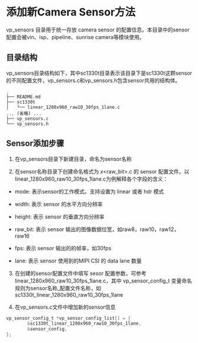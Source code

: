 # 添加新Camera Sensor方法

vp_sensors 目录用于统一存放 camera sensor 的配置信息。本目录中的sensor配置会被vin、isp、pipeline、sunrise camera等模块使用。

## 目录结构

vp_sensors目录结构如下，其中sc1330t目录表示该目录下是sc1330t这颗sensor的不同配置文件，vp_sensors.c和vp_sensors.h包含sensor共用的结构体。

```shell
.
├── README.md
├── sc1330t
│   └── linear_1280x960_raw10_30fps_1lane.c
... (省略) ...
├── vp_sensors.c
└── vp_sensors.h
```

## Sensor添加步骤

1. 在vp_sensors目录下新建目录，命名为sensor名称

2. 在sensor名称目录下创建命名格式为 <mode>_<width>x<height>_<raw_bit>_<fps>_<lane>.c 的 sensor 配置文件。以linear_1280x960_raw10_30fps_1lane.c为例解释各个字段的含义：

 - mode: 表示sensor的工作模式。支持设置为 linear 或者 hdr 模式

 - width: 表示 sensor 的水平方向分辨率

 - height: 表示 sensor 的垂直方向分辨率

 - raw_bit: 表示 sensor 输出的图像数据位宽，如raw8，raw10，raw12，raw16

 - fps: 表示 sensor 输出的的帧率，如30fps

 - lane: 表示 sensor 使用到的MIPI CSI 的 data lane 数量

3. 在创建的sensor配置文件中填写 sesor 配置参数，可参考linear_1280x960_raw10_30fps_1lane.c，其中 vp_sensor_config_t 变量命名规则为sensor名称_配置文件名称，如 sc1330t_linear_1280x960_raw10_30fps_1lane

4. 在vp_sensors.c文件中增加新的sensor信息

```c
vp_sensor_config_t *vp_sensor_config_list[] = {
		&sc1330t_linear_1280x960_raw10_30fps_1lane,
		&sensor_config,
};

```